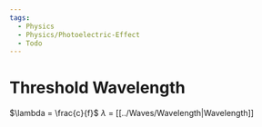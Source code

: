 ```yaml
---
tags:
  - Physics
  - Physics/Photoelectric-Effect
  - Todo
---
```

# Threshold Wavelength

$\lambda = \frac{c}{f}$
$\lambda$ = [[../Waves/Wavelength|Wavelength]]
